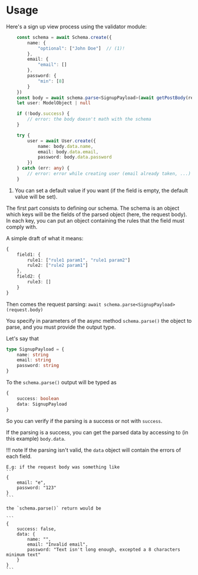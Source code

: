 # Usage

Here's a sign up view process using the validator module:

```ts
    const schema = await Schema.create({
        name: {
            "optional": ["John Doe"]  // (1)!
        },
        email: {
            "email": []
        },
        password: {
            "min": [8]
        }
    })
    const body = await schema.parse<SignupPayload>(await getPostBody(req))
    let user: ModelObject | null

    if (!body.success) {
        // error: the body doesn't math with the schema 
    }

    try {
        user = await User.create({
            name: body.data.name,
            email: body.data.email,
            password: body.data.password
        })
    } catch (err: any) {
        // error: error while creating user (email already taken, ...)
    }
```

1. You can set a default value if you want (if the field is empty, the default value will be set).

The first part consists to defining our schema. The schema is an object which keys will be the fields of the parsed object (here, the request body). In each key, you can put an object containing the rules that the field must comply with.

A simple draft of what it means:
```ts
{
    field1: {
        rule1: ["rule1 param1", "rule1 param2"]
        rule2: ["rule2 param1"]
    },
    field2: {
        rule3: []
    }
}
```

Then comes the request parsing: `await schema.parse<SignupPayload>(request.body)`

You specify in parameters of the async method `schema.parse()` the object to parse, and you must provide the output type.

Let's say that 
```ts
type SignupPayload = {
    name: string
    email: string
    password: string
}
```

To the `schema.parse()` output will be typed as

```ts
{
    success: boolean
    data: SignupPayload
}
```

So you can verify if the parsing is a success or not with `success`.

If the parsing is a success, you can get the parsed data by accessing to (in this example) `body.data`.

!!! note
    If the parsing isn't valid, the `data` object will contain the errors of each field.

    E.g: if the request body was something like 
    ```
    {
        email: "e",
        password: "123"
    }
    ```

    the `schema.parse()` return would be

    ```
    {
        success: false,
        data: {
            name: "",
            email: "Invalid email",
            password: "Text isn't long enough, excepted a 8 characters minimum text"
        }
    }
    ```
